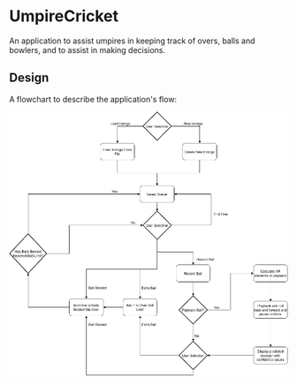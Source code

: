 # UmpireCricket

An application to assist umpires in keeping track of overs, balls and bowlers, and to assist in making decisions.

## Design

A flowchart to describe the application's flow:

![Cricket Umpire Flowchart](https://raw.githubusercontent.com/JCKing97/UmpireCricket/master/design/Cricket%20Umpire%20Flowchart.png)
